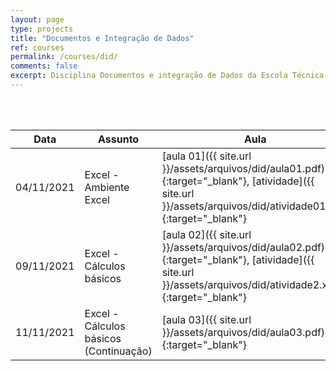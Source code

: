 ```yaml
---
layout: page
type: projects
title: "Documentos e Integração de Dados"
ref: courses
permalink: /courses/did/
comments: false
excerpt: Disciplina Documentos e integração de Dados da Escola Técnica Estadual Governador Eduardo Campos, São bento do Una-PE.
---
```

<br/>
<br/>

| Data | Assunto | Aula |
| --- | ------- | --- |
| 04/11/2021 | Excel - Ambiente Excel | [aula 01]({{ site.url }}/assets/arquivos/did/aula01.pdf){:target="_blank"}, [atividade]({{ site.url }}/assets/arquivos/did/atividade01.pdf){:target="_blank"} |
| 09/11/2021 | Excel - Cálculos básicos | [aula 02]({{ site.url }}/assets/arquivos/did/aula02.pdf){:target="_blank"}, [atividade]({{ site.url }}/assets/arquivos/did/atividade2.xlsx){:target="_blank"}|
| 11/11/2021 | Excel - Cálculos básicos (Continuação) | [aula 03]({{ site.url }}/assets/arquivos/did/aula03.pdf){:target="_blank"}|
